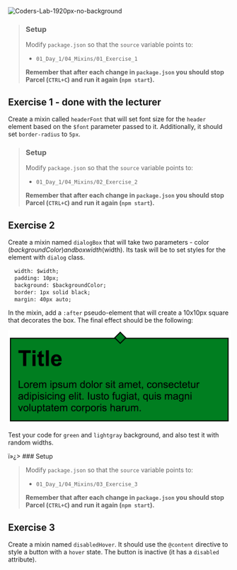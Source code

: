 ![Coders-Lab-1920px-no-background](https://user-images.githubusercontent.com/30623667/104709394-2cabee80-571f-11eb-9518-ea6a794e558e.png)


> ### Setup
> Modify `package.json` so that the `source` variable points to:
> -  `01_Day_1/04_Mixins/01_Exercise_1`
>
> **Remember that after each change in `package.json` you should stop Parcel (`CTRL+C`) and run it again (`npm start`).**

## Exercise 1 - done with the lecturer

Create a mixin called `headerFont` that will set font size for the `header` element based on the `$font` parameter passed to it. Additionally, it should set `border-radius` to `5px`.


> ### Setup
> Modify `package.json` so that the `source` variable points to:
> -  `01_Day_1/04_Mixins/02_Exercise_2`
>
> **Remember that after each change in `package.json` you should stop Parcel (`CTRL+C`) and run it again (`npm start`).**


## Exercise 2

Create a mixin named `dialogBox` that will take two parameters - color ($backgroundColor) and box width ($width). Its task will be to set styles for the element with `dialog` class.

```
  width: $width;
  padding: 10px;
  background: $backgroundColor;
  border: 1px solid black;
  margin: 40px auto;
```

In the mixin, add a `:after` pseudo-element that will create a 10x10px square that decorates the box. The final effect should be the following:

![Dialog](images/dialog.png)

Test your code for `green` and `lightgray` background, and also test it with random widths.


ï»¿> ### Setup
> Modify `package.json` so that the `source` variable points to:
> -  `01_Day_1/04_Mixins/03_Exercise_3`
>
> **Remember that after each change in `package.json` you should stop Parcel (`CTRL+C`) and run it again (`npm start`).**

## Exercise 3

Create a mixin named `disabledHover`. It should use the `@content` directive to style a button with a `hover` state. The button is inactive (it has a `disabled` attribute).
